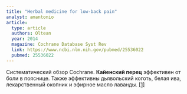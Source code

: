 ```yaml
---
title: "Herbal medicine for low-back pain"
analyst: amantonio
article:
  type: article
  authors: Oltean
  year: 2014
  magazine: Cochrane Database Syst Rev
  link: https://www.ncbi.nlm.nih.gov/pubmed/25536022
  pubmed: 25536022
---
```


Систематический обзор Cochrane. **Кайенский перец** эффективен от боли в пояснице. Также эффективны дьявольский коготь, белая ива, лекарственный окопник и эфирное масло лаванды. [[1]](https://www.ncbi.nlm.nih.gov/pubmed/19140170)
